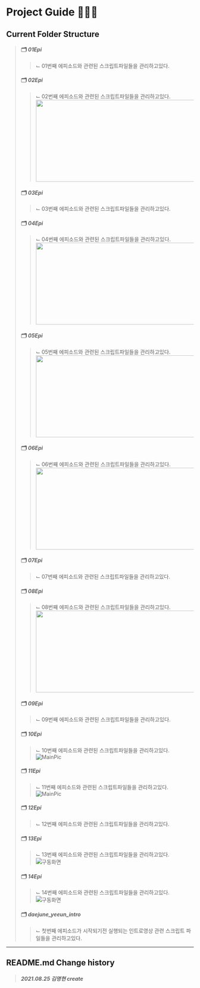 # Project Guide 🧙🏻‍♂️
## Current Folder Structure
> #### 🗂 *01Epi*
> > ⌙ 01번째 에피소드와 관련된 스크립트파일들을 관리하고있다.
> #### 🗂 *02Epi*
> > ⌙ 02번째 에피소드와 관련된 스크립트파일들을 관리하고있다.<br/>
> > <img src = "https://user-images.githubusercontent.com/76957700/130374352-308f13db-34a2-47bf-a2a6-3a161cd66043.png" width="450" height="220">
> #### 🗂 *03Epi*
> > ⌙ 03번째 에피소드와 관련된 스크립트파일들을 관리하고있다.
> #### 🗂 *04Epi*
> > ⌙ 04번째 에피소드와 관련된 스크립트파일들을 관리하고있다.<br/>
> > <img src="https://user-images.githubusercontent.com/73592778/130162325-73701dc8-48ad-429b-8223-c1388e0a51cf.png" width="500" height="220">
> #### 🗂 *05Epi*
> > ⌙ 05번째 에피소드와 관련된 스크립트파일들을 관리하고있다.<br/>
> > <img src="https://user-images.githubusercontent.com/73592778/130014795-f271d0ca-a856-4415-849b-b46765ce9a7c.png" width="500" height="220">
> #### 🗂 *06Epi*
> > ⌙ 06번째 에피소드와 관련된 스크립트파일들을 관리하고있다.<br/>
> > <img src= "https://user-images.githubusercontent.com/88296511/130379613-43427488-37cc-4fdb-b173-7bd6e8010ce9.jpg" width="500" height="220">
> #### 🗂 *07Epi*
> > ⌙ 07번째 에피소드와 관련된 스크립트파일들을 관리하고있다.
> #### 🗂 *08Epi*
> > ⌙ 08번째 에피소드와 관련된 스크립트파일들을 관리하고있다.<br/>
> > <img src="https://user-images.githubusercontent.com/73592778/130159994-459ab3eb-840c-462c-a3a6-9d70038785e9.png" width="500" height="220">
> #### 🗂 *09Epi*
> > ⌙ 09번째 에피소드와 관련된 스크립트파일들을 관리하고있다.
> #### 🗂 *10Epi*
> > ⌙ 10번째 에피소드와 관련된 스크립트파일들을 관리하고있다.<br/>
> > ![MainPic](https://user-images.githubusercontent.com/88296556/130381014-93ccc9f1-2621-4f32-9a85-e99ef6e55bfd.jpg)
> #### 🗂 *11Epi*
> > ⌙ 11번째 에피소드와 관련된 스크립트파일들을 관리하고있다.<br/>
> > ![MainPic](https://user-images.githubusercontent.com/88296556/130382747-edd5e12d-fd47-4fff-a934-33cda5f95248.jpg)
> #### 🗂 *12Epi*
> > ⌙ 12번째 에피소드와 관련된 스크립트파일들을 관리하고있다.
> #### 🗂 *13Epi*
> > ⌙ 13번째 에피소드와 관련된 스크립트파일들을 관리하고있다.<br/>
> > ![구동화면](https://user-images.githubusercontent.com/37494407/130718905-c15fd5c0-45d9-4727-abde-c009e76576bf.png)
> #### 🗂 *14Epi*
> > ⌙ 14번째 에피소드와 관련된 스크립트파일들을 관리하고있다.
> > ![구동화면](https://user-images.githubusercontent.com/73592778/131277853-0690a744-48a3-4098-aaf7-18ac9022adfa.png)
> #### 🗂 *daejune_yeeun_intro*
> > ⌙ 첫번째 에피소드가 시작되기전 실행되는 인트로영상 관련 스크립트 파일들을 관리하고있다.

-------------
## README.md Change history
> ##### *2021.08.25 김명현 create*
